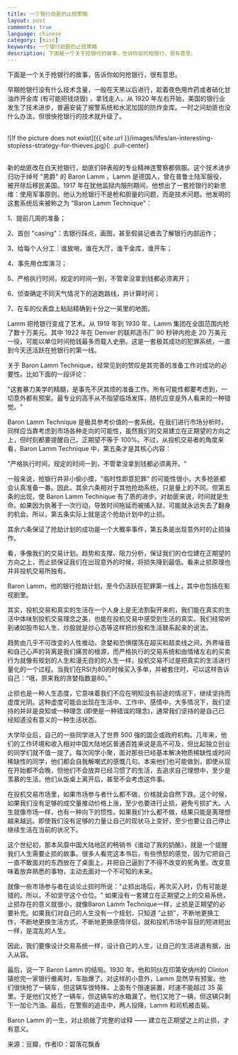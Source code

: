 ```yaml
---
title: 一个银行劫匪的止损策略
layout: post
comments: true
language: chinese
category: [misc]
keywords: 一个银行劫匪的止损策略
description: 下面是一个关于抢银行的故事，告诉你如何抢银行，很有意思。
---
```


下面是一个关于抢银行的故事，告诉你如何抢银行，很有意思。

<!-- more -->

早期抢银行没有什么技术含量，一般在天黑以后进行，趁着夜色用炸药或者硝化甘油炸开金库 (有可能把钱烧毁) ，拿钱走人。从 1920 年左右开始，美国的银行业发生了技术进步，普遍安装了报警系统和水泥加固的防炸金库。一时之间劫匪也没什么办法，但很快抢银行的技术就升级了。

<br>![If the picture does not exist]({{ site.url }}/images/lifes/an-interesting-stopless-strategy-for-thieves.jpg){: .pull-center}<br><br>

新的劫匪改在白天抢银行，劫匪们钟表般的专业精神连警察都佩服。这个技术进步归功于绰号 "男爵" 的 Baron Lamm 。Lamm 是德国人，曾在普鲁士陆军服役，被开除后移民美国。1917 年在犹他监狱内服刑期间，他想出了一套抢银行的新思维：使用军事原则。他认为抢银行不是枪和胆量的问题，而是技术问题。他发明的这套系统后来被称之为 "Baron Lamm Technique"：

1、提前几周的准备；

2、首创 "casing"：去银行踩点，画图，甚至假装记者去了解银行内部运作；

3、给每个人分工：谁放哨，谁在大厅，谁干金库，谁开车；

4、事先用仓库演习；

5、严格执行时间，规定的时间一到，不管拿没拿到钱都必须离开；

6、侦查确定不同天气情况下的逃跑路线，并计算时间；

7、在车的仪表盘上粘贴精确到十分之一英里的地图。

Lamm 把抢银行变成了艺术。从 1919 年到 1930 年，Lamm 集团在全国范围内抢了数十万美元。其中 1922 年在 Denver 的联邦造币厂 90 秒钟内抢走 20 万美元一役，可能以单位时间抢钱最多而载入史册。这是一套极其成功的犯罪系统，一直到今天还活跃在抢银行的第一线。

关于 Baron Lamm Technique，经常见到的赞叹是其完善的准备工作对成功的必要性。比如下面的一段评论：

"这套暴力美学的精髓，是事先不厌其烦的准备工作。所有可能性都要考虑到，一切意外都有预案。最专业的高手从不指望临场发挥，随机应变是外人看来的一种错觉。"

Baron Lamm Technique 是极具参考价值的一套系统。在我们进行市场分析时，同样应当靠考虑到市场各种走向的可能性，虽然我们的交易建立在正期望的方向之上，但时刻都要提醒自己，正期望不等于 100%。不过，从投机交易者的角度来看，Baron Lamm Technique 中，第五条才是其核心内容：

"严格执行时间，规定的时间一到，不管拿没拿到钱都必须离开。"

一般来说，抢银行并非小偷小摸，"临时性即意犯罪" 的可能性很小，大多抢匪都会认真准备一番。因此，其余六条相对于其他抢劫系统，只是量上的不同。但第五条的出现，使 Baron Lamm Technique 有了质的进步。对劫匪来说，时间就是生命。如果因为执著于一次行动，导致时间拖延而被捕入狱，可能就永远失去了翻身的机会。所以，第五条实际上就是这个抢劫计划中的止损。

其余六条保证了抢劫计划的成功是一个大概率事件，第五条是出现意外时的止损操作。

看，多像我们的交易计划。趋势和支撑、阻力分析，保证我们的仓位建在正期望的方向之上，而止损保证我们在出现意外的时候，将损失降到最低。看来止损原理也并非投机交易所独有。


Baron Lamm，他的银行抢劫计划，至今仍活跃在犯罪第一线上，其中也包括在影视剧里。

其实，投机交易和真实的生活在一个人身上是无法割裂开来的，我们能在真实的生活中体味到投机交易理念之美，也能在投机交易中感受到生活的真实。我们经常听到诸如股市如人生、炒股就是炒心态等这样把炒股和生活联系起来的说法。

趋势由几乎不可改变的人性推动，贪婪和恐惧摆荡在超买和超卖线之间，外界噪音和自己心声的背离是我们痛苦的根源，而严格执行的交易系统和由情绪左右的买卖行为就像有规划的人生和漫无目的的人生一样。投机交易不过是把真实的生活进行量化的一个过程。当我们在RSI为80的时候买入多单，并被套住时，可以这样告诉自己：“哦，原来我的贪婪指数是80。”

止损也是一种人生态度，它意味着我们不应在明知没有前途的情况下，继续坚持而虚度光阴。这种虚度可能会出现在生活中、工作中、感情中，大多情况下，我们坚持的并非是良知或一种理念 (即使是一种错误的理念)，通常我们坚持的是自己已经知道没有意义的一种生活状态。

大学毕业后，自己的一些同学进入了世界 500 强的国企或政府机构。几年来，他们的工作环境和收入相对中国大陆地区普通百姓来说是高不可及，但比起独立创业的同学们就不值一提了。每次同学小聚，面对那些已经基本解决物质稀缺性或时间稀缺性的同学，他们都会自我解嘲式的感慨几句。本来他们也可能做到，即使从现在开始都不会晚，但他们不会放弃已经习惯了的生活，去追求自己理想中，至少是羡慕的生活，他们从饭桌上离开后，甚至不会考虑这件事。

在投机交易市场里，如果市场参与者什么都不做，价格就会自然下跌。这个时候，如果我们没有足够的成交量推动价格上涨，至少也要进行止损，避免亏损扩大。人生就像市场一样，也有一种向下的惯性。如果我们什么都不做，结果只能是离理想越来越远。即使我们没有足够的力量让自己的现状马上变好，至少也要让自己停止继续生活在当前的状况下。

这个世纪初，那本风靡中国大陆地区的畅销书《谁动了我的奶酪》，就是一个提醒我们人生需要止损的故事。很多人看完这本书后，有些愤怒的感觉，因为它把自己一直不敢面对的东西放在了桌面上，并把自己逼到了不得不改变的死角里。改变意味着放弃熟悉的事物，主动去面对一个不可知的未来。

就像一些市场参与者在谈论止损时所说："止损出场后，再次买入时，仍有可能是错的。所以，不如坚守这个仓位。" 如果没有一套建立在正期望之上的交易系统，止损存在的意义就很小，就像Baron Lamm Technique一样，止损是正期望的必要补充。如果我们对自己的人生没有一个规划，只知道 "止损"，不断地更换工作，不断地更换生活方式，不断地更换感情伴侣，就和投机市场中盲目的短进短出一样，是混乱的人生。

因此，我们要像设计交易系统一样，设计自己的人生，让自己的生活进退有据，出入从容。

最后，说一下 Baron Lamm 的结局。1930 年，他和同伙在印第安纳州的 Clinton 镇抢完一家银行撤离时，车胎爆了。对这样的小意外，Lamm 显然早有预案。他们很快抢了一辆车，但这辆车很特殊，上面有个限速装置，时速不能超过 35 英里。于是他们又抢了一辆车，但这辆车的水箱漏了。他们又抢了一辆，但这辆只剩下一加仑汽油。最后，在警察的追击中，两人投降，Lamm 和司机被击毙。

Baron Lamm 的一生，对止损做了完整的诠释 —— 建立在正期望之上的止损，才有意义。


来源：豆瓣，作者ID：碧落花飘香
